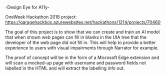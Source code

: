 -Design Eye for A11y-

OneWeek Hackathon 2018 project: https://garagehackbox.azurewebsites.net/hackathons/1214/projects/70460

The goal of this project is to show that we can create and train an AI model that when shown web pages can fill in blanks in the UIA tree that the developer of the web page did not fill in. This will help to provide a better experience to users with visual impairments through Narrator for example. 

The proof of concept will be in the form of a Microsoft Edge extension and will scan a mocked-up page with username and password fields not labelled in the HTML and will extract the labelling info out.
